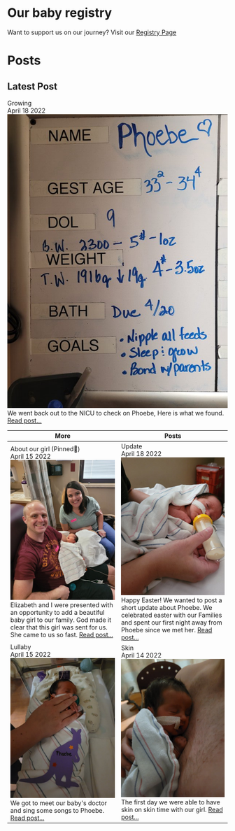 <!-- # Photos
If you are just here for photos, you will find them throughout the site, But you can also view all of the photos/videos in my google drive link. we will continue to add photos and videos every day.

[Click here for all google drive photos](https://drive.google.com/drive/u/0/folders/1er6h1sBKArrKzIAYFiDsrEpOqSbdnln6) -->

# Our baby registry
Want to support us on our journey? Visit our [Registry Page](/registry)


# Posts


## Latest Post
Growing <br> April 18 2022 [![First Family Photo](/images/April-19-2022/20220419_210423.jpg)](/blog/growing)<br> We went back out to the NICU to check on Phoebe, Here is what we found. [Read post...](/blog/growing)

| More | Posts |
| ----------- | ----------- |
| About our girl (Pinned📌) <br> April 15 2022<br>[![First Family Photo](/images/April-13-2022/20220413_172133.jpg)](/blog/about-phoebe)<br>Elizabeth and I were presented with an opportunity to add a beautiful baby girl to our family. God made it clear that this girl was sent for us. She came to us so fast. [Read post...](/blog/about-phoebe) | Update <br> April 18 2022 [![First Family Photo](/images/April-17-2022/update.jpg)](/blog/update)<br>Happy Easter! We wanted to post a short update about Phoebe. We celebrated easter with our Families and spent our first night away from Phoebe since we met her. [Read post...](/blog/update)|
| Lullaby <br> April 15 2022<br>[![photo](/images/April-15-2022/20220415_220630.jpg)](/blog/lullaby)<br> We got to meet our baby's doctor and sing some songs to Phoebe. [Read post...](/blog/lullaby) | Skin <br> April 14 2022<br> [![baby on chest](/images/April-14-2022/skin.jpg)](/blog/skin) <br> The first day we were able to have skin on skin time with our girl. [Read post...](/blog/skin) |




